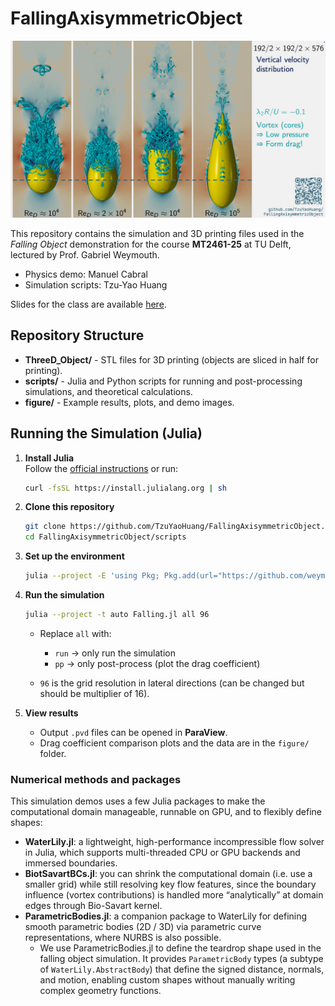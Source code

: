 # FallingAxisymmetricObject

[![Falling objects](figure/FallingObjectSimulation.png)](https://youtu.be/4_bd3tomnOg)

This repository contains the simulation and 3D printing files used in the *Falling Object* demonstration for the course **MT2461-25** at TU Delft, lectured by Prof. Gabriel Weymouth.  
- Physics demo: Manuel Cabral  
- Simulation scripts: Tzu-Yao Huang  

Slides for the class are available [here](https://manuel-cabral.github.io/Hydromechanica_tutorial/).


## Repository Structure

- **ThreeD_Object/** - STL files for 3D printing (objects are sliced in half for printing).  
- **scripts/** - Julia and Python scripts for running and post-processing simulations, and theoretical calculations.  
- **figure/** - Example results, plots, and demo images.


## Running the Simulation (Julia)

1. **Install Julia**  
   Follow the [official instructions](https://julialang.org/install/) or run:
   ```bash
   curl -fsSL https://install.julialang.org | sh
   ```

2. **Clone this repository**

   ```bash
   git clone https://github.com/TzuYaoHuang/FallingAxisymmetricObject.git
   cd FallingAxisymmetricObject/scripts
   ```

3. **Set up the environment**

   ```bash
   julia --project -E 'using Pkg; Pkg.add(url="https://github.com/weymouth/BiotSavartBCs.jl.git"); Pkg.instantiate()'
   ```

4. **Run the simulation**

   ```bash
   julia --project -t auto Falling.jl all 96
   ```

   * Replace `all` with:

     * `run` → only run the simulation
     * `pp` → only post-process (plot the drag coefficient)
   * `96` is the grid resolution in lateral directions (can be changed but should be multiplier of 16).

5. **View results**

   * Output `.pvd` files can be opened in **ParaView**.
   * Drag coefficient comparison plots and the data are in the `figure/` folder.


### Numerical methods and packages

This simulation demos uses a few Julia packages to make the computational domain manageable, runnable on GPU, and to flexibly define shapes:

* **WaterLily.jl**: a lightweight, high-performance incompressible flow solver in Julia, which supports multi-threaded CPU or GPU backends and immersed boundaries. 
* **BiotSavartBCs.jl**: you can shrink the computational domain (i.e. use a smaller grid) while still resolving key flow features, since the boundary influence (vortex contributions) is handled more “analytically” at domain edges through Bio-Savart kernel.
* **ParametricBodies.jl**: a companion package to WaterLily for defining smooth parametric bodies (2D / 3D) via parametric curve representations, where NURBS is also possible.
  * We use ParametricBodies.jl to define the teardrop shape used in the falling object simulation. It provides `ParametricBody` types (a subtype of `WaterLily.AbstractBody`) that define the signed distance, normals, and motion, enabling custom shapes without manually writing complex geometry functions.
